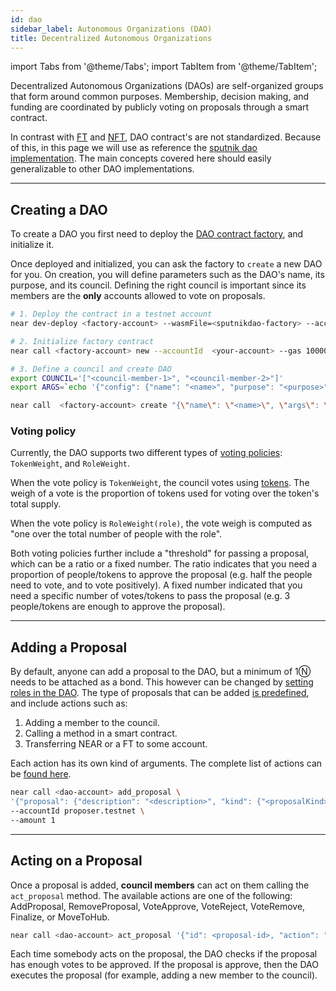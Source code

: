 ```yaml
---
id: dao
sidebar_label: Autonomous Organizations (DAO)
title: Decentralized Autonomous Organizations
---
```


import Tabs from '@theme/Tabs';
import TabItem from '@theme/TabItem';

Decentralized Autonomous Organizations (DAOs) are self-organized groups that form around common purposes. Membership, decision making,
and funding are coordinated by publicly voting on proposals through a smart contract. 

In contrast with [FT](ft.md) and [NFT](nft.md), DAO contract's are not standardized. Because of this, in this page we will use as
reference the [sputnik dao implementation](https://github.com/near-daos/sputnik-dao-contract). The main concepts covered here should
easily generalizable to other DAO implementations.

---

## Creating a DAO
To create a DAO you first need to deploy the [DAO contract factory](https://github.com/near-daos/sputnik-dao-contract#setup), and initialize it.

Once deployed and initialized, you can ask the factory to `create` a new DAO for you. On creation, you will define parameters such as the DAO's name, its purpose, and its council. Defining the right council is important since its members are the **only** accounts allowed to vote on proposals.


<Tabs className="language-tabs" groupId="code-tabs">
  <TabItem value="cli" label="NEAR CLI">

  ```bash
  # 1. Deploy the contract in a testnet account
  near dev-deploy <factory-account> --wasmFile=<sputnikdao-factory> --accountId <your-account>

  # 2. Initialize factory contract
  near call <factory-account> new --accountId  <your-account> --gas 100000000000000

  # 3. Define a council and create DAO
  export COUNCIL='["<council-member-1>", "<council-member-2>"]'
  export ARGS=`echo '{"config": {"name": "<name>", "purpose": "<purpose>", "metadata":"<metadata>"}, "policy": '$COUNCIL'}' | base64`

  near call  <factory-account> create "{\"name\": \"<name>\", \"args\": \"$ARGS\"}" --accountId <your-account> --amount 10 --gas 150000000000000
  ```

  </TabItem>
</Tabs>


### Voting policy
Currently, the DAO supports two different types of [voting policies](https://github.com/near-daos/sputnik-dao-contract#voting-policy): `TokenWeight`, and `RoleWeight`. 

When the vote policy is `TokenWeight`, the council votes using [tokens](ft.md). The weigh of a vote is the proportion of tokens used for voting over the token's total supply.

When the vote policy is `RoleWeight(role)`, the vote weigh is computed as "one over the total number of people with the role".

Both voting policies further include a "threshold" for passing a proposal, which can be a ratio or a fixed number. The ratio indicates that you need a proportion of people/tokens to approve the proposal (e.g. half the people need to vote, and to vote positively). A fixed number indicated that you need a specific number of votes/tokens to pass the proposal (e.g. 3 people/tokens are enough to approve the proposal).

<hr className="subsection"/>

## Adding a Proposal
By default, anyone can add a proposal to the DAO, but a minimum of 1Ⓝ needs to be attached as a bond. This however can be changed by [setting roles in the DAO](https://github.com/near-daos/sputnik-dao-contract#roles-and-permissions). The type of proposals that can be added [is predefined](https://github.com/near-daos/sputnik-dao-contract#proposal-types), and include actions such as:

1. Adding a member to the council.
2. Calling a method in a smart contract.
3. Transferring NEAR or a FT to some account.

Each action has its own kind of arguments. The complete list of actions can be [found here](https://github.com/near-daos/sputnik-dao-contract#proposal-types).

<Tabs className="language-tabs" groupId="code-tabs">
  <TabItem value="cli" label="NEAR CLI">

  ```bash
  near call <dao-account> add_proposal \
'{"proposal": {"description": "<description>", "kind": {"<proposalKind>": {"<argument>": "<value>", "<argument>": "<value>"}}}}' \
--accountId proposer.testnet \
--amount 1

  ```

  </TabItem>
</Tabs>

<hr className="subsection"/>

## Acting on a Proposal
Once a proposal is added, **council members** can act on them calling the `act_proposal` method. The available actions are one of the following: AddProposal, RemoveProposal, VoteApprove, VoteReject, VoteRemove, Finalize, or MoveToHub.

<Tabs className="language-tabs" groupId="code-tabs">
  <TabItem value="cli" label="NEAR CLI">

  ```bash
  near call <dao-account> act_proposal '{"id": <proposal-id>, "action": "<action>"}' --accountId <a-council-account-id>
  ```

  </TabItem>
</Tabs>

Each time somebody acts on the proposal, the DAO checks if the proposal has enough votes to be approved. If the proposal is approve, then the DAO executes the proposal (for example, adding a new member to the council).